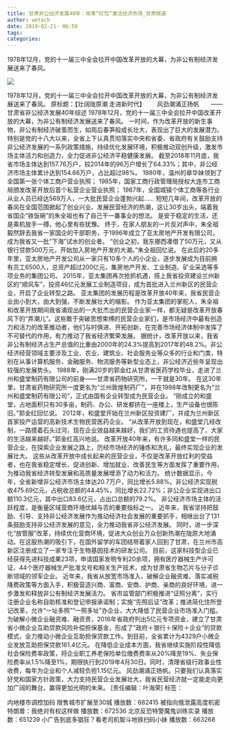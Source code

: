 ```yaml
---
title: 甘肃非公经济发展40年：改革“红包”激活经济市场_甘肃频道
author: wetech
date: 2019-02-21- 06:50
tags: 
categories: 
---
```

1978年12月，党的十一届三中全会拉开中国改革开放的大幕，为非公有制经济发展送来了春风。
<!-- more -->
                
<img align="center" border="0" src="http://p2.ifengimg.com/a/2016/0810/204c433878d5cf9size1_w16_h16.png" />
                
                
            
1978年12月，党的十一届三中全会拉开中国改革开放的大幕，为非公有制经济发展送来了春风。
原标题：【壮阔陇原潮 走进新时代】
      风劲潮涌正扬帆
      ——甘肃省非公经济发展40年综述
1978年12月，党的十一届三中全会拉开中国改革开放的大幕，为非公有制经济发展送来了春风。
一时间，作为改革开放的新生事物，非公有制经济破茧而生，如雨后春笋般成长壮大，表现出了巨大的发展潜力。
特别是党的十八大以来，全省上下认真贯彻落实中央和省委、省政府有关鼓励支持非公经济发展的一系列政策措施，持续优化发展环境，积极推动双创升级，激发市场主体活力和创造力，全力促进非公经济平稳健康发展。
截至2018年11月底，我省市场主体达到157.76万户，较2014年的96万户增长了64.33%；其中，非公经济市场主体累计达到154.66万户，占比超过98%。
1980年，温州的章华妹领到了全国第一张个体工商户营业执照；
1985年，国家工商行政管理局授权大连市工商局颁发改革开放后首个私营企业营业执照；
1987年，全国城镇个体工商等各行业从业人员已经达569万人，一大批民营企业蓬勃兴起……
短短几年间，改革开放的春风在全国范围掀起了创业兴业、发展民营经济的热潮，这让30岁出头，端着我省国企“铁饭碗”的朱全祖也有了自己干一番事业的想法。
是安于稳定的生活，还是乘机放手一搏，他心里有些犹豫。
终于，在家人朋友的一片反对声中，朱全祖毅然辞去我省一家国企的干部职务，于1996年成立了亚太房地产开发有限公司，成为我省又一批“下海”试水的创业者。
“创业之初，我东挪西凑借了50万元，又从银行贷款500万元，开始加入房地产开发的大潮。”朱全祖回忆说。
在此后的20多年里，亚太房地产开发公司从一家只有10多个人的小企业，逐步发展成为目前拥有员工6500人，总资产超过200亿元，集房地产开发、工业制造、矿业采选等多项业务的集团公司。
2015年，亚太集团再次抢抓机遇，搭上我省投资建设兰州新区的“顺风车”，投资46亿元发展工业制造项目，成为首批进入兰州新区的民营企业，开启了企业转型之路。
亚太集团的发展历程是改革开放40年来，我省民营企业由小到大，由大到强，不断发展壮大的缩影。
作为亚太集团的掌舵人，朱全祖和改革开放期间我省涌现出的一大批杰出的民营企业家一样，都无疑是改革开放春风下的“弄潮儿”。这些敢于突破思想束缚的民营企业家们，是市场经济中最有创造力和活力的改革推动者，他们与时俱进、开拓创新，在完善市场经济体制中发挥了不可替代的作用，有力推动了我省经济繁荣发展。
据统计，改革开放以来，我省非公有制经济占生产总值的比重由2000年的24.3%提高到2017年的48.2%。非公经济经营领域主要涉及工业、农业、建筑业、社会服务业等众多的行业和门类，特别在从事计算机服务、金融服务、物流服务等新型业态上，非公经济近些年呈现出较强的发展势头。
1988年，刚满20岁的郭金红从甘肃省医药学校毕业，走进了兰州和盛堂制药有限公司的前身——甘肃省药物研究所，一干就是30年。
在这30年里，甘肃省药物研究所一度更名为“兰州敦煌制药厂”，并在1998年改制更名为“兰州和盛堂制药有限公司”，正式由国有企业转型成为民营企业。
“刚成立的和盛堂，占地面积只有30多亩，制药、办公、研发都挤在一座楼上，生产设备也很陈旧。”郭金红回忆说。
2012年，和盛堂开始在兰州新区投资建厂，并成为兰州新区首家投产运营的高新技术生物民营医药企业。
“从改革开放到现在，和盛堂几经改制，一路摸着石头过河，现在企业效益越来越好，我们的工资待遇也提高了，大家的生活越来越好。”郭金红高兴地说。
改革开放40年来，有许多同和盛堂一样的民营企业，在探索企业发展之路上，历经市场经济的锤炼和洗礼，最终实现企业的发展壮大。
这些从改革开放中成长起来的民营企业，不仅是改革开放红利的受益者，也在我省稳定增长、促进创新、增加就业、改善民生等方面发挥了重要作用，为推动我省经济转型发展和高质量发展增添了动力和活力。
统计数据显示，今年，全省新增非公经济市场主体达20.7万户，同比增长5.88%。非公经济实现税收475.69亿元，占税收总额的44.45%，同比增长22.72%；非公企业实现进出口额110.3亿元，其中出口83.6亿元，占出口总额的79.2%。
非公经济市场主体的活跃程度，是衡量区域营商环境优越与否的重要指标之一。
近年来，我省坚持把鼓励、引导、支持非公经济发展作为推动经济社会发展的重要抓手，相继出台了131条鼓励支持非公经济发展的意见，全力推动我省非公经济发展。
同时，进一步深化“放管服”改革，持续优化营商环境，促进大众创业万众创新热潮在陇原大地涌动。在这股热潮的吸引下，在国外留学的车团结带着家人回到了甘肃，在兰州市高新区注册成立了一家专注于生物基因技术的研发公司。
目前，这家科技型企业已经获得先进科技成果23项，申请国家发明专利20余项，拥有医疗器械生产许可证、44个医疗器械生产批准文号和相关生产技术，成为甘肃省生物芯片与分子诊断领域的领军企业。
近年来，我省从放宽市场准入、破解企业融资难、落实减税降费政策等方面入手，积极营造兴商、富商、安商、护商、亲商的良好环境，进一步激发和释放非公有制经济发展活力。
省市监管部门积极推进“证照分离”，实行注册企业名称自助核准和登记申报承诺制；实施“先照后证”改革；推进简化住所登记改革，允许“一址多照”“一照多址”办企业，大大降低了民营企业市场准入门槛。
为破解小微企业融资难、融资贵，2016年省政府列出5亿元专项资金，建立了甘肃省小微企业互助贷款风险补偿担保基金，形成了“政府＋银行＋保险＋企业”的贷款模式，全力推动小微企业互助担保贷款工作。到目前，全省累计为4329户小微企业发放互助担保贷款161.4亿元。
在降低企业成本方面，我省继续实施阶段性降低社会保险费率政策，将企业职工养老保险单位缴费费率从20%降至19%、失业保险费率从1.5%降至1%，期限执行到2019年4月30日。同时，清理省级行政事业性收费，每年为企业和个人减轻负担1.15亿元。
风劲潮涌正扬帆。只要我们认真落实好党和国家方针政策，大力支持民营企业发展壮大，我省民营经济就一定能走向更加广阔的舞台，赢得更加光明的未来。
[责任编辑：叶海荣]
标签：
 
 
             
内地楼市调控加码 限售城市扩展至30城
播放数：682415
被指向俄泄露高度机密 特朗普：我绝对有权这样做
播放数：672536
北京反恐特警魔鬼训练实录
播放数：651239
小广告到底多猖狂？看老司机智斗地铁扫码小妹
播放数：663268
